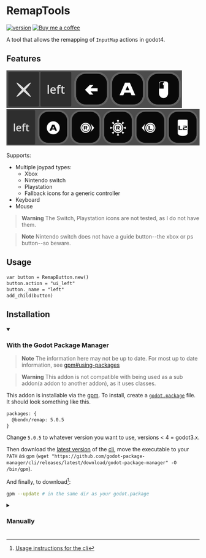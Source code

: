# RemapTools

[![version](https://img.shields.io/badge/4.x-blue?logo=godot-engine&logoColor=white&label=godot&style=for-the-badge)](https://godotengine.org "Made with godot")
<a href='https://ko-fi.com/bendn' title='Buy me a coffee' target='_blank'><img height='28' src='https://storage.ko-fi.com/cdn/brandasset/kofi_button_red.png' alt='Buy me a coffee'> </a>

A tool that allows the remapping of `InputMap` actions in godot4.

## Features

[![image](https://raw.githubusercontent.com/bend-n/remap/main/.github/screen.png)](_blank "Key, Mouse support")<br>
[![image](https://raw.githubusercontent.com/bend-n/remap/main/.github/screen1.png)](_blank "Gamepad support")

Supports:

- Multiple joypad types:
  - Xbox
  - Nintendo switch
  - Playstation
  - Fallback icons for a generic controller
- Keyboard
- Mouse

> **Warning** The Switch, Playstation icons are not tested, as I do not have them.

> **Note** Nintendo switch does not have a guide button--the xbox or ps button--so beware.

## Usage

```gdscript
var button = RemapButton.new()
button.action = "ui_left"
button._name = "left"
add_child(button)
```

## Installation

<details open>
  <summary><h3>With the Godot Package Manager</h3></summary>

> **Note** The information here may not be up to date. For most up to date information, see [gpm#using-packages](https://github.com/godot-package-manager#using-packages-quickstart)

> **Warning** This addon is not compatible with being used as a sub addon(a addon to another addon), as it uses classes.

This addon is installable via the [gpm](https://github.com/godot-package-manager).
To install, create a [`godot.package`](https://github.com/godot-package-manager#godotpackage) file.
It should look something like this.

```jsonc
packages: {
  @bendn/remap: 5.0.5
}
```

Change `5.0.5` to whatever version you want to use, versions < 4 = godot3.x.

Then download the [latest version](https://github.com/godot-package-manager/cli/releases/latest/download/godot-package-manager) of the [cli](https://github.com/godot-package-manager/cli#installation), move the executable to your `PATH` as `gpm` (`wget "https://github.com/godot-package-manager/cli/releases/latest/download/godot-package-manager" -O /bin/gpm`).

And finally, to download[^1]:

```bash
gpm --update # in the same dir as your godot.package
```

</details>
<details>
  <summary><h3>Manually<h3></summary>

- Download the repo (`wget https://github.com/godot-package-manager/cli/archive/refs/heads/main.zip && unzip main.zip`).
- Move the `remap-main/addons/remap` folder into your `addons` folder (`mkdir addons && mv remap-main/addons/remap addons/`)

</details>

[^1]: [Usage instructions for the cli](https://github.com/godot-package-manager/cli#usage)
